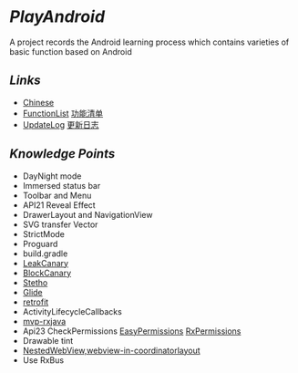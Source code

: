 # *PlayAndroid*
A project records the Android learning process which contains varieties of basic function based on Android

## *Links*
- [Chinese](doc-zh/README-zh.md)
- [FunctionList](FunctionList.md) [功能清单](doc-zh/FunctionList-zh.md)
- [UpdateLog](UpdateLog.md) [更新日志](doc-zh/UpdateLog-zh.md)

## *Knowledge Points*
- DayNight mode
- Immersed status bar
- Toolbar and Menu
- API21 Reveal Effect
- DrawerLayout and NavigationView
- SVG transfer Vector
- StrictMode
- Proguard
- build.gradle
- [LeakCanary](https://github.com/square/leakcanary)
- [BlockCanary](https://github.com/markzhai/AndroidPerformanceMonitor)
- [Stetho](https://github.com/facebook/stetho)
- [Glide](https://github.com/bumptech/glide)
- [retrofit](https://github.com/square/retrofit)
- ActivityLifecycleCallbacks
- [mvp-rxjava](https://github.com/googlesamples/android-architecture)
- Api23 CheckPermissions [EasyPermissions](https://github.com/googlesamples/easypermissions) [RxPermissions](https://github.com/tbruyelle/RxPermissions)
- Drawable tint
- [NestedWebView,webview-in-coordinatorlayout](https://github.com/takahirom/webview-in-coordinatorlayout)
- Use RxBus
